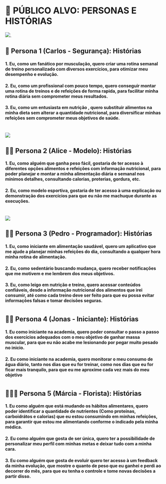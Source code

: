 # 📌 PÚBLICO ALVO: PERSONAS E HISTÓRIAS

![](https://github.com/eiKuan/lixoengsoft/blob/main/Imagens/CARLOS1.png).

## 👮 Persona 1 (Carlos - Segurança): Histórias

#### 1. Eu, como um fanático por musculação, quero criar uma rotina semanal de treino personalizado com diversos exercícios, para otimizar meu desempenho e evolução.

#### 2. Eu, como um profissional com pouco tempo, quero conseguir montar uma rotina de treinos e de refeições de forma rapida, para facilitar minha rotina diária sem comprometer meus resultados.

#### 3. Eu, como um entusiasta em nutrição , quero substituir alimentos na minha dieta sem alterar a quantidade nutricional, para diversificar minhas refeições sem comprometer meus objetivos de saúde.
#
![](https://github.com/eiKuan/lixoengsoft/blob/main/Imagens/Alice.png)

## 🤸‍♀️ Persona 2 (Alice - Modelo): Histórias

#### 1. Eu, como alguém que ganha peso fácil, gostaria de ter acesso à diferentes opções alimentos e refeições com informação nutricional, para poder planejar e montar a minha alimentação diária e semanal nos mínimos detalhes, consultando calorias, proterias, gordura, etc.

#### 2. Eu, como modelo esportiva, gostaria de ter acesso à uma explicação ou demonstração dos exercícios para que eu não me machuque durante as execuções.

#

![](https://github.com/eiKuan/lixoengsoft/blob/main/Imagens/pedro.png)

## 🧑‍💻 Persona 3 (Pedro - Programador): Histórias

#### 1. Eu, como iniciante em alimentação saudável, quero um aplicativo que me ajude a planejar minhas refeições do dia, consultando a qualquer hora minha rotina de alimentação.

#### 2. Eu, como sedentário buscando mudança, quero receber notificações que me motivem e me lembrem dos meus objetivos.

#### 3. Eu, como leigo em nutrição e treino, quero acessar conteúdos confiáveis, desde a informação nutricional dos alimentos que irei consumir, até como cada treino deve ser feito para que eu possa evitar informações falsas e tomar decisões seguras.

#

## 🚶🙇 Persona 4 (Jonas - Iniciante): Histórias

#### 1. Eu como iniciante na academia, quero poder consultar o passo a passo dos exercícios adequados com o meu objetivo de ganhar massa muscular, para que eu não acabe me lesionando por pegar muito pesado no inicio.

#### 2. Eu como iniciante na academia, quero monitorar o meu consumo de água diário, tanto nos dias que eu for treinar, como nos dias que eu for ficar mais tranquilo, para que eu me aproxime cada vez mais do meu objetivo

#

## 🙆‍♀️🌼 Persona 5 (Márcia - Florista): Histórias

#### 1. Eu como alguém que está mudando os hábitos alimentares, quero poder identificar a quantidade de nutrientes (Como proteínas, carboidrátos e calorias) que eu estou consumindo em minhas refeições, para garantir que estou me alimentando conforme o indicado pela minha médica.

#### 2. Eu como alguém que gosta de ser única, quero ter a possibilidade de personalizar meu perfil com minhas metas e deixar tudo com a minha cara.

#### 3. Eu como alguém que gosta de evoluir quero ter acesso à um feedback da minha evolução, que mostre o quanto de peso que eu ganhei e perdi ao decorrer do mês, para que eu tenha o controle e tome novas decisões a partir disso.


